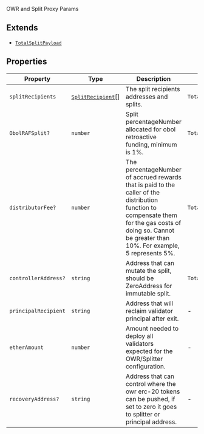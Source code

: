 OWR and Split Proxy Params

## Extends

- [`TotalSplitPayload`](../type-aliases/TotalSplitPayload.md)

## Properties

| Property | Type | Description | Inherited from | Defined in |
| ------ | ------ | ------ | ------ | ------ |
| `splitRecipients` | [`SplitRecipient`](../type-aliases/SplitRecipient.md)[] | The split recipients addresses and splits. | `TotalSplitPayload.splitRecipients` | types.ts:136 |
| `ObolRAFSplit?` | `number` | Split percentageNumber allocated for obol retroactive funding, minimum is 1%. | `TotalSplitPayload.ObolRAFSplit` | types.ts:139 |
| `distributorFee?` | `number` | The percentageNumber of accrued rewards that is paid to the caller of the distribution function to compensate them for the gas costs of doing so. Cannot be greater than 10%. For example, 5 represents 5%. | `TotalSplitPayload.distributorFee` | types.ts:142 |
| `controllerAddress?` | `string` | Address that can mutate the split, should be ZeroAddress for immutable split. | `TotalSplitPayload.controllerAddress` | types.ts:145 |
| `principalRecipient` | `string` | Address that will reclaim validator principal after exit. | - | types.ts:153 |
| `etherAmount` | `number` | Amount needed to deploy all validators expected for the OWR/Splitter configuration. | - | types.ts:156 |
| `recoveryAddress?` | `string` | Address that can control where the owr erc-20 tokens can be pushed, if set to zero it goes to splitter or principal address. | - | types.ts:159 |
